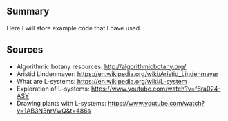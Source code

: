 ## Summary
Here I will store example code that I have used.

## Sources
- Algorithmic botany resources: http://algorithmicbotany.org/
- Aristid Lindenmayer: https://en.wikipedia.org/wiki/Aristid_Lindenmayer
- What are L-systems: https://en.wikipedia.org/wiki/L-system
- Exploration of L-systems: https://www.youtube.com/watch?v=f6ra024-ASY
- Drawing plants with L-systems: https://www.youtube.com/watch?v=1AB3N3nrVwQ&t=486s
